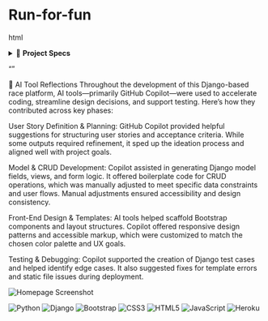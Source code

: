 # Run-for-fun

html 
<details>
    <summary>🚀 <strong>Project Specs</strong></summary>

<!-- Content Here -->

</details>



“”

🤖 AI Tool Reflections
Throughout the development of this Django-based race platform, AI tools—primarily GitHub Copilot—were used to accelerate coding, streamline design decisions, and support testing. Here’s how they contributed across key phases:

User Story Definition & Planning: GitHub Copilot provided helpful suggestions for structuring user stories and acceptance criteria. While some outputs required refinement, it sped up the ideation process and aligned well with project goals.

Model & CRUD Development: Copilot assisted in generating Django model fields, views, and form logic. It offered boilerplate code for CRUD operations, which was manually adjusted to meet specific data constraints and user flows. Manual adjustments ensured accessibility and design consistency.

Front-End Design & Templates: AI tools helped scaffold Bootstrap components and layout structures. Copilot offered responsive design patterns and accessible markup, which were customized to match the chosen color palette and UX goals.

Testing & Debugging: Copilot supported the creation of Django test cases and helped identify edge cases. It also suggested fixes for template errors and static file issues during deployment.



![Homepage Screenshot](path/to/image.png)

![Python](https://img.shields.io/badge/Python-3776AB?logo=python&logoColor=white)
![Django](https://img.shields.io/badge/Django-092E20?logo=django&logoColor=white)
![Bootstrap](https://img.shields.io/badge/Bootstrap-7952B3?logo=bootstrap&logoColor=white)
![CSS3](https://img.shields.io/badge/CSS3-1572B6?logo=css3&logoColor=white)
![HTML5](https://img.shields.io/badge/HTML5-E34F26?logo=html5&logoColor=white)
![JavaScript](https://img.shields.io/badge/JavaScript-F7DF1E?logo=javascript&logoColor=black)
![Heroku](https://img.shields.io/badge/Heroku-430098?logo=heroku&logoColor=white)


